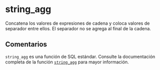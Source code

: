 ﻿---
SidebarGroup: "index-aggregation-functions"
Autogenerated: true
---

# string_agg

Concatena los valores de expresiones de cadena y coloca valores de separador entre ellos. El separador no se agrega al final de la cadena.

## Comentarios 

`string_agg` es una función de SQL estándar. Consulte la documentación completa de la función [`string_agg`](https://learn.microsoft.com/es-es/sql/t-sql/functions/string_agg-transact-sql) para mayor información.
